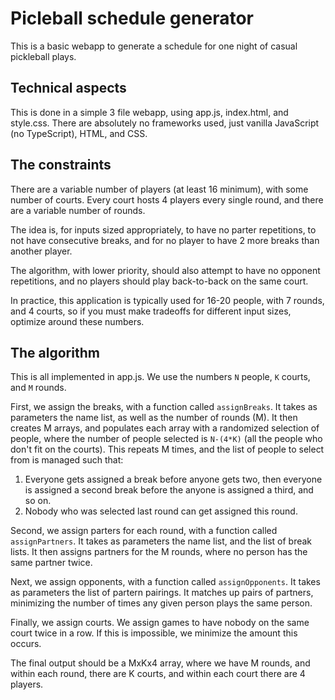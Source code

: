 # Picleball schedule generator

This is a basic webapp to generate a schedule for one night of casual pickleball plays.

## Technical aspects
This is done in a simple 3 file webapp, using app.js, index.html, and style.css. There are
absolutely no frameworks used, just vanilla JavaScript (no TypeScript), HTML, and CSS.

## The constraints
There are a variable number of players (at least 16 minimum), with some number of courts. Every
court hosts 4 players every single round, and there are a variable number of rounds.

The idea is, for inputs sized appropriately, to have no parter repetitions, to not have
consecutive breaks, and for no player to have 2 more breaks than another player.

The algorithm, with lower priority, should also attempt to have no opponent repetitions, and no
players should play back-to-back on the same court.

In practice, this application is typically used for 16-20 people, with 7 rounds, and 4 courts,
so if you must make tradeoffs for different input sizes, optimize around these numbers.

## The algorithm
This is all implemented in app.js. We use the numbers `N` people, `K` courts, and `M` rounds.

First, we assign the breaks, with a function called
`assignBreaks`. It takes as parameters the name list, as well as the number of rounds (M).  It then
creates M arrays, and populates each array with a randomized selection of people, where the number
of people selected is `N-(4*K)` (all the people who don't fit on the courts). This repeats M times,
and the list of people to select from is managed such that:

1. Everyone gets assigned a break before anyone gets two, then everyone is assigned a second break 
   before the anyone is assigned a third, and so on.
2. Nobody who was selected last round can get assigned this round.
 
Second, we assign parters for each round, with a function called `assignPartners`. It takes as
parameters the name list, and the list of break lists. It then assigns partners for the M rounds,
where no person has the same partner twice.

Next, we assign opponents, with a function called `assignOpponents`. It takes as parameters the list
of partern pairings. It matches up pairs of partners, minimizing the number of times any given person
plays the same person.

Finally, we assign courts. We assign games to have nobody on the same court twice in a row. If this
is impossible, we minimize the amount this occurs.

The final output should be a MxKx4 array, where we have M rounds, and within each round, there are
K courts, and within each court there are 4 players.
